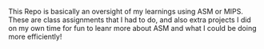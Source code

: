 This Repo is basically an oversight of my learnings using ASM or MIPS. These are class assignments that I had to do, and also extra projects I did on my own time for fun to leanr more about ASM and what I could be doing more efficiently!
